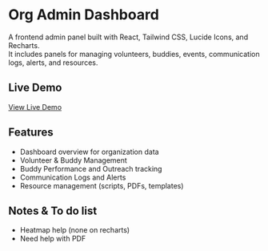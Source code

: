 # Org Admin Dashboard

A frontend admin panel built with React, Tailwind CSS, Lucide Icons, and Recharts.  
It includes panels for managing volunteers, buddies, events, communication logs, alerts, and resources.

## Live Demo
[View Live Demo](https://amalick8.github.io/Front-End-BYT/)

## Features
- Dashboard overview for organization data  
- Volunteer & Buddy Management  
- Buddy Performance and Outreach tracking  
- Communication Logs and Alerts  
- Resource management (scripts, PDFs, templates)

## Notes & To do list
- Heatmap help (none on recharts)
- Need help with PDF

